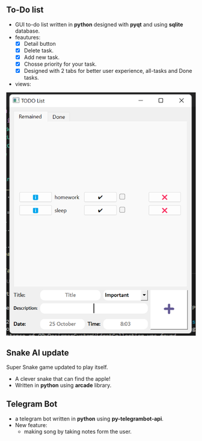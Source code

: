 ## To-Do list
- GUI to-do list written in **python** designed with **pyqt** and using **sqlite** database.
- feautures:
  - [x] Detail button
  - [x] Delete task.
  - [x] Add new task.
  - [x] Chosse priority for your task.
  - [x] Designed with 2 tabs for better user
   experience, all-tasks and Done tasks.
- views:

![todolist](Screenshot.png)

  
## Snake AI update
Super Snake game updated to play itself.
- A clever snake that can find the apple!
- Written in **python** using **arcade** library.


## Telegram Bot
- a telegram bot written in **python** using **py-telegrambot-api**.
- New feature:
  - making song by taking notes form the user.
